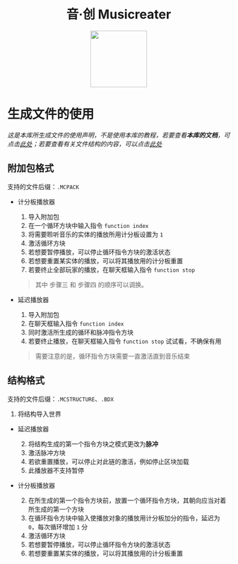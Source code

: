 <h1 align="center">音·创 Musicreater</h1>

<p align="center">
<img width="128" height="128" src="https://gitee.com/TriM-Organization/Musicreater/raw/master/resources/msctIcon.png" >
</p>

#	生成文件的使用

*这是本库所生成文件的使用声明，不是使用本库的教程，若要查看**本库的文档**，可点击[此处](./%E5%BA%93%E7%9A%84%E7%94%9F%E6%88%90%E4%B8%8E%E5%8A%9F%E8%83%BD%E6%96%87%E6%A1%A3.md)；若要查看有关文件结构的内容，可以点击[此处](./%E7%94%9F%E6%88%90%E6%96%87%E4%BB%B6%E7%BB%93%E6%9E%84%E8%AF%B4%E6%98%8E.md)*

##	附加包格式

支持的文件后缀：`.MCPACK`

-	计分板播放器

	1.	导入附加包
	2.	在一个循环方块中输入指令 `function index`
	3.	将需要聆听音乐的实体的播放所用计分板设置为 `1`
	4.	激活循环方块
	5.	若想要暂停播放，可以停止循环指令方块的激活状态
	6.	若想要重置某实体的播放，可以将其播放用的计分板重置
	7.	若要终止全部玩家的播放，在聊天框输入指令 `function stop`

	>	其中 步骤三 和 步骤四 的顺序可以调换。

-	延迟播放器

	1.	导入附加包
	2.	在聊天框输入指令 `function index`
	3.	同时激活所生成的循环和脉冲指令方块
	4.	若要终止播放，在聊天框输入指令 `function stop` 试试看，不确保有用
	
	> 需要注意的是，循环指令方块需要一直激活直到音乐结束

##	结构格式

支持的文件后缀：`.MCSTRUCTURE`、`.BDX`

1.	将结构导入世界

-	延迟播放器
	
	2.	将结构生成的第一个指令方块之模式更改为**脉冲**
	3.	激活脉冲方块
	4.	若欲重置播放，可以停止对此链的激活，例如停止区块加载
	5.	此播放器不支持暂停

-	计分板播放器

	2.	在所生成的第一个指令方块前，放置一个循环指令方块，其朝向应当对着所生成的第一个方块
	3.	在循环指令方块中输入使播放对象的播放用计分板加分的指令，延迟为 `0`，每次循环增加 `1` 分
	4.	激活循环方块
	5.	若想要暂停播放，可以停止循环指令方块的激活状态
	6.	若想要重置某实体的播放，可以将其播放用的计分板重置

